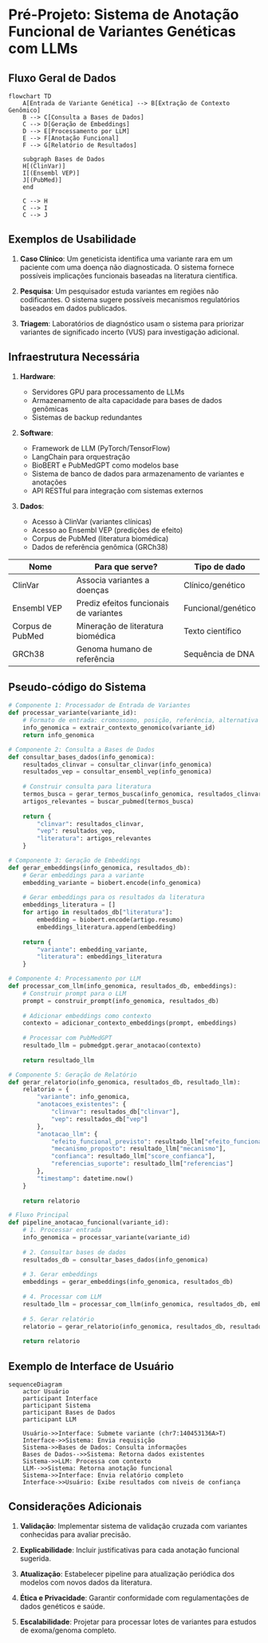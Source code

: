 # Pré-Projeto: Sistema de Anotação Funcional de Variantes Genéticas com LLMs

## Fluxo Geral de Dados

```mermaid
flowchart TD
    A[Entrada de Variante Genética] --> B[Extração de Contexto Genômico]
    B --> C[Consulta a Bases de Dados]
    C --> D[Geração de Embeddings]
    D --> E[Processamento por LLM]
    E --> F[Anotação Funcional]
    F --> G[Relatório de Resultados]
    
    subgraph Bases de Dados
    H[(ClinVar)]
    I[(Ensembl VEP)]
    J[(PubMed)]
    end
    
    C --> H
    C --> I
    C --> J
```

## Exemplos de Usabilidade

1. **Caso Clínico**: Um geneticista identifica uma variante rara em um paciente com uma doença não diagnosticada. O sistema fornece possíveis implicações funcionais baseadas na literatura científica.

2. **Pesquisa**: Um pesquisador estuda variantes em regiões não codificantes. O sistema sugere possíveis mecanismos regulatórios baseados em dados publicados.

3. **Triagem**: Laboratórios de diagnóstico usam o sistema para priorizar variantes de significado incerto (VUS) para investigação adicional.

## Infraestrutura Necessária

1. **Hardware**:
   - Servidores GPU para processamento de LLMs
   - Armazenamento de alta capacidade para bases de dados genômicas
   - Sistemas de backup redundantes

2. **Software**:
   - Framework de LLM (PyTorch/TensorFlow)
   - LangChain para orquestração
   - BioBERT e PubMedGPT como modelos base
   - Sistema de banco de dados para armazenamento de variantes e anotações
   - API RESTful para integração com sistemas externos

3. **Dados**:
   - Acesso à ClinVar (variantes clínicas)
   - Acesso ao Ensembl VEP (predições de efeito)
   - Corpus de PubMed (literatura biomédica)
   - Dados de referência genômica (GRCh38)
  
| Nome             | Para que serve?                        | Tipo de dado       |
| ---------------- | -------------------------------------- | ------------------ |
| ClinVar          | Associa variantes a doenças            | Clínico/genético   |
| Ensembl VEP      | Prediz efeitos funcionais de variantes | Funcional/genético |
| Corpus de PubMed | Mineração de literatura biomédica      | Texto científico   |
| GRCh38           | Genoma humano de referência            | Sequência de DNA   |


## Pseudo-código do Sistema

```python
# Componente 1: Processador de Entrada de Variantes
def processar_variante(variante_id):
    # Formato de entrada: cromossomo, posição, referência, alternativa
    info_genomica = extrair_contexto_genomico(variante_id)
    return info_genomica

# Componente 2: Consulta a Bases de Dados
def consultar_bases_dados(info_genomica):
    resultados_clinvar = consultar_clinvar(info_genomica)
    resultados_vep = consultar_ensembl_vep(info_genomica)
    
    # Construir consulta para literatura
    termos_busca = gerar_termos_busca(info_genomica, resultados_clinvar, resultados_vep)
    artigos_relevantes = buscar_pubmed(termos_busca)
    
    return {
        "clinvar": resultados_clinvar,
        "vep": resultados_vep,
        "literatura": artigos_relevantes
    }

# Componente 3: Geração de Embeddings
def gerar_embeddings(info_genomica, resultados_db):
    # Gerar embeddings para a variante
    embedding_variante = biobert.encode(info_genomica)
    
    # Gerar embeddings para os resultados da literatura
    embeddings_literatura = []
    for artigo in resultados_db["literatura"]:
        embedding = biobert.encode(artigo.resumo)
        embeddings_literatura.append(embedding)
    
    return {
        "variante": embedding_variante,
        "literatura": embeddings_literatura
    }

# Componente 4: Processamento por LLM
def processar_com_llm(info_genomica, resultados_db, embeddings):
    # Construir prompt para o LLM
    prompt = construir_prompt(info_genomica, resultados_db)
    
    # Adicionar embeddings como contexto
    contexto = adicionar_contexto_embeddings(prompt, embeddings)
    
    # Processar com PubMedGPT
    resultado_llm = pubmedgpt.gerar_anotacao(contexto)
    
    return resultado_llm

# Componente 5: Geração de Relatório
def gerar_relatorio(info_genomica, resultados_db, resultado_llm):
    relatorio = {
        "variante": info_genomica,
        "anotacoes_existentes": {
            "clinvar": resultados_db["clinvar"],
            "vep": resultados_db["vep"]
        },
        "anotacao_llm": {
            "efeito_funcional_previsto": resultado_llm["efeito_funcional"],
            "mecanismo_proposto": resultado_llm["mecanismo"],
            "confianca": resultado_llm["score_confianca"],
            "referencias_suporte": resultado_llm["referencias"]
        },
        "timestamp": datetime.now()
    }
    
    return relatorio

# Fluxo Principal
def pipeline_anotacao_funcional(variante_id):
    # 1. Processar entrada
    info_genomica = processar_variante(variante_id)
    
    # 2. Consultar bases de dados
    resultados_db = consultar_bases_dados(info_genomica)
    
    # 3. Gerar embeddings
    embeddings = gerar_embeddings(info_genomica, resultados_db)
    
    # 4. Processar com LLM
    resultado_llm = processar_com_llm(info_genomica, resultados_db, embeddings)
    
    # 5. Gerar relatório
    relatorio = gerar_relatorio(info_genomica, resultados_db, resultado_llm)
    
    return relatorio
```

## Exemplo de Interface de Usuário

```mermaid
sequenceDiagram
    actor Usuário
    participant Interface
    participant Sistema
    participant Bases de Dados
    participant LLM
    
    Usuário->>Interface: Submete variante (chr7:140453136A>T)
    Interface->>Sistema: Envia requisição
    Sistema->>Bases de Dados: Consulta informações
    Bases de Dados-->>Sistema: Retorna dados existentes
    Sistema->>LLM: Processa com contexto
    LLM-->>Sistema: Retorna anotação funcional
    Sistema->>Interface: Envia relatório completo
    Interface->>Usuário: Exibe resultados com níveis de confiança
```

## Considerações Adicionais

1. **Validação**: Implementar sistema de validação cruzada com variantes conhecidas para avaliar precisão.

2. **Explicabilidade**: Incluir justificativas para cada anotação funcional sugerida.

3. **Atualização**: Estabelecer pipeline para atualização periódica dos modelos com novos dados da literatura.

4. **Ética e Privacidade**: Garantir conformidade com regulamentações de dados genéticos e saúde.

5. **Escalabilidade**: Projetar para processar lotes de variantes para estudos de exoma/genoma completo.